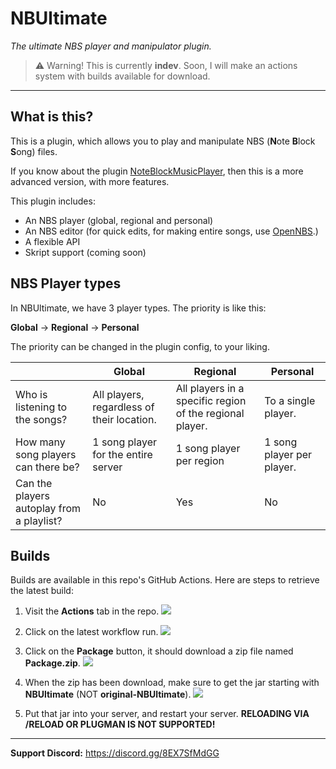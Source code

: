 # NBUltimate
*The ultimate NBS player and manipulator plugin.*

> :warning: Warning! This is currently **indev**. Soon, I will make an actions system with builds available for download.

--- 

## What is this?
This is a plugin, which allows you to play and manipulate NBS (**N**ote **B**lock **S**ong) files.

If you know about the plugin [NoteBlockMusicPlayer](https://www.spigotmc.org/resources/noteblockmusicplayer.37295/), then this is a more advanced version, with more features.

This plugin includes:
- An NBS player (global, regional and personal)
- An NBS editor (for quick edits, for making entire songs, use [OpenNBS](https://opennbs.org).)
- A flexible API
- Skript support (coming soon)

## NBS Player types
In NBUltimate, we have 3 player types. The priority is like this:

**Global** -> **Regional** -> **Personal**

The priority can be changed in the plugin config, to your liking.

|                                           | Global                                     | Regional                                                 | Personal                  |
|-------------------------------------------|--------------------------------------------|----------------------------------------------------------|---------------------------|
| Who is listening to the songs?            | All players, regardless of their location. | All players in a specific region of the regional player. | To a single player.       |
| How many song players can there be?       | 1 song player for the entire server        | 1 song player per region                                 | 1 song player per player. |
| Can the players autoplay from a playlist? | No                                         | Yes                                                      | No                        |


## Builds
Builds are available in this repo's GitHub Actions. Here are steps to retrieve the latest build:

1. Visit the **Actions** tab in the repo. 
![](http://media.eternalsproperty.online/u/16335dcf-edf9-4dc7-a10b-5533d7bafcf1.png)

2. Click on the latest workflow run.
![](http://media.eternalsproperty.online/u/f24547e7-43f8-447f-b6dd-20c58c05d40f.png)

3. Click on the **Package** button, it should download a zip file named **Package.zip**.
![](http://media.eternalsproperty.online/u/c723388b-39d9-42b1-9b84-ea4f1ec71240.png)

4. When the zip has been download, make sure to get the jar starting with **NBUltimate** (NOT **original-NBUltimate**).
![](http://media.eternalsproperty.online/u/eec79b3e-33ac-4cc3-9681-f3783411a405.png)

5. Put that jar into your server, and restart your server. **RELOADING VIA /RELOAD OR PLUGMAN IS NOT SUPPORTED!**

---

**Support Discord:** https://discord.gg/8EX7SfMdGG